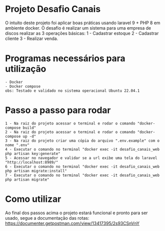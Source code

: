 # Projeto Desafio Canais
O intuito deste projeto foi aplicar boas práticas usando laravel 9 + PHP 8 em ambiente docker. O desafio é realizar um sistema para uma empresa de discos realizar as 3 operações básicas:
1 - Cadastrar estoque
2 - Cadastrar cliente
3 - Realizar venda.

# Programas necessários para utilização
	- Docker
	- Docker compose
    obs: Testado e validado no sistema operacional Ubuntu 22.04.1

# Passo a passo para rodar
	1 - Na raiz do projeto acessar o terminal e rodar o comando "docker-compose build"
	2 - Na raiz do projeto acessar o terminal e rodar o comando "docker-compose up -d"
    3 - Na raiz do projeto criar uma cópia do arquivo ".env.example" com o nome ".env"
    4 - Executar o comando no terminal "docker exec -it desafio_canais_web php artisan key:generate"
    5 - Acessar no navegador e validar se a url exibe uma tela do laravel "http://localhost:8989/"
    6 - Executar o comando no terminal "docker exec -it desafio_canais_web php artisan migrate:install"
    7 - Executar o comando no terminal "docker exec -it desafio_canais_web php artisan migrate"
	
# Como utilizar
Ao final dos passos acima o projeto estará funcional e pronto para ser usado, segue a documentação das rotas: https://documenter.getpostman.com/view/13417395/2s93CSnVnY 